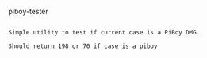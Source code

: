 piboy-tester
~~~~~~~~~~~~

Simple utility to test if current case is a PiBoy DMG.

Should return 198 or 70 if case is a piboy
